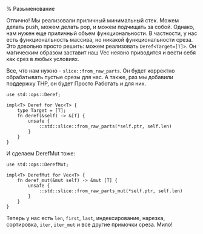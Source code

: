 % Разыменование

Отлично! Мы реализовали приличный минимальный стек. Можем делать push, можем
делать pop, и можем подчищать за собой. Однако, нам нужен еще приличный объем
функциональности. В частности, у нас есть функциональность массива, но никакой
функциональности среза. Это довольно просто решить: можем реализовать
`Deref<Target=[T]>`. Он магическим образом заставит наш Vec неявно приводится и
вести себя как срез в любых условиях.

Все, что нам нужно - `slice::from_raw_parts`. Он будет корректно обрабатывать
пустые срезы для нас. А также, раз мы добавили поддержку ТНР, он будет Просто
Работать и для них.

```rust,ignore
use std::ops::Deref;

impl<T> Deref for Vec<T> {
    type Target = [T];
    fn deref(&self) -> &[T] {
        unsafe {
            ::std::slice::from_raw_parts(*self.ptr, self.len)
        }
    }
}
```

И сделаем DerefMut тоже:

```rust,ignore
use std::ops::DerefMut;

impl<T> DerefMut for Vec<T> {
    fn deref_mut(&mut self) -> &mut [T] {
        unsafe {
            ::std::slice::from_raw_parts_mut(*self.ptr, self.len)
        }
    }
}
```

Теперь у нас есть `len`, `first`, `last`, индексирование, нарезка, сортировка,
`iter`, `iter_mut` и все другие примочки среза. Мило!
